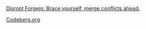 
[Disroot Forgejo: Brace yourself, merge conflicts ahead.](https://git.disroot.org/)

[Codeberg.org](https://codeberg.org/)